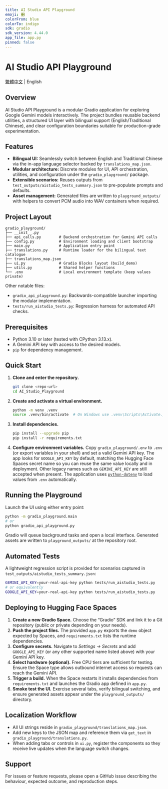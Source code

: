```yaml
---
title: AI Studio API Playground
emoji: 🎛️
colorFrom: blue
colorTo: indigo
sdk: gradio
sdk_version: 4.44.0
app_file: app.py
pinned: false
---
```


# AI Studio API Playground

[繁體中文](README.zh-TW.md) | English

## Overview
AI Studio API Playground is a modular Gradio application for exploring Google Gemini
models interactively. The project bundles reusable backend utilities, a structured
UI layer with bilingual support (English/Traditional Chinese), and clear
configuration boundaries suitable for production-grade experimentation.

## Features
- **Bilingual UI:** Seamlessly switch between English and Traditional Chinese via
the in-app language selector backed by `translations_map.json`.
- **Modular architecture:** Discrete modules for UI, API orchestration, utilities,
and configuration under the `gradio_playground/` package.
- **Extensible scenarios:** Reuses outputs from `test_outputs/aistudio_tests_summary.json`
to pre-populate prompts and defaults.
- **Asset management:** Generated files are written to `playground_outputs/` with
helpers to convert PCM audio into WAV containers when required.

## Project Layout
```
gradio_playground/
├── __init__.py
├── api_calls.py        # Backend orchestration for Gemini API calls
├── config.py           # Environment loading and client bootstrap
├── main.py             # Application entry point
├── translations.py     # Runtime loader for the bilingual text catalogue
├── translations_map.json
├── ui.py               # Gradio Blocks layout (build_demo)
├── utils.py            # Shared helper functions
└── .env                # Local environment template (keep values private)
```
Other notable files:
- `gradio_api_playground.py`: Backwards-compatible launcher importing the modular
  implementation.
- `tests/run_aistudio_tests.py`: Regression harness for automated API checks.

## Prerequisites
- Python 3.10 or later (tested with CPython 3.13.x).
- A Gemini API key with access to the desired models.
- `pip` for dependency management.

## Quick Start
1. **Clone and enter the repository.**
   ```bash
   git clone <repo-url>
   cd AI_Studio_Playground
   ```
2. **Create and activate a virtual environment.**
   ```bash
   python -m venv .venv
   source .venv/bin/activate  # On Windows use .venv\Scripts\Activate.ps1
   ```
3. **Install dependencies.**
   ```bash
   pip install --upgrade pip
   pip install -r requirements.txt
   ```
4. **Configure environment variables.**
   Copy `gradio_playground/.env` to `.env` (or export variables in your shell) and
   set a valid Gemini API key. The app looks for `GOOGLE_API_KEY` by default,
   matching the Hugging Face Spaces secret name so you can reuse the same value
   locally and in deployment. Other legacy names such as `GEMINI_API_KEY` are
   still accepted when present. The application uses
   [`python-dotenv`](https://pypi.org/project/python-dotenv/) to load values from
   `.env` automatically.

## Running the Playground
Launch the UI using either entry point:
```bash
python -m gradio_playground.main
# or
python gradio_api_playground.py
```
Gradio will queue background tasks and open a local interface. Generated assets
are written to `playground_outputs/` at the repository root.

## Automated Tests
A lightweight regression script is provided for scenarios captured in
`test_outputs/aistudio_tests_summary.json`:
```bash
GEMINI_API_KEY=your-real-api-key python tests/run_aistudio_tests.py
# or equivalently
GOOGLE_API_KEY=your-real-api-key python tests/run_aistudio_tests.py
```

## Deploying to Hugging Face Spaces
1. **Create a new Gradio Space.** Choose the “Gradio” SDK and link it to a Git
   repository (public or private depending on your needs).
2. **Push the project files.** The provided `app.py` exports the `demo` object
   expected by Spaces, and `requirements.txt` lists the runtime dependencies.
3. **Configure secrets.** Navigate to *Settings → Secrets* and add
   `GOOGLE_API_KEY` (or any other supported name listed above) with your Gemini
   API key.
4. **Select hardware (optional).** Free CPU tiers are sufficient for testing.
   Ensure the Space type allows outbound internet access so requests can reach
   the Gemini API.
5. **Trigger a build.** When the Space restarts it installs dependencies from
   `requirements.txt` and launches the Gradio app defined in `app.py`.
6. **Smoke test the UI.** Exercise several tabs, verify bilingual switching,
   and ensure generated assets appear under the `playground_outputs/` directory.

## Localization Workflow
- All UI strings reside in `gradio_playground/translations_map.json`.
- Add new keys to the JSON map and reference them via `get_text` in
  `gradio_playground/translations.py`.
- When adding tabs or controls in `ui.py`, register the components so they
  receive live updates when the language switch changes.

## Support
For issues or feature requests, please open a GitHub issue describing the
behaviour, expected outcome, and reproduction steps.
